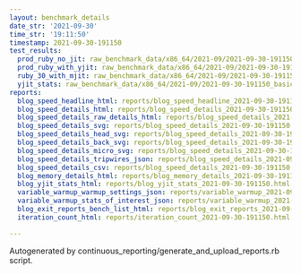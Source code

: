 ```yaml
---
layout: benchmark_details
date_str: '2021-09-30'
time_str: '19:11:50'
timestamp: 2021-09-30-191150
test_results:
  prod_ruby_no_jit: raw_benchmark_data/x86_64/2021-09/2021-09-30-191150_basic_benchmark_prod_ruby_no_jit.json
  prod_ruby_with_yjit: raw_benchmark_data/x86_64/2021-09/2021-09-30-191150_basic_benchmark_prod_ruby_with_yjit.json
  ruby_30_with_mjit: raw_benchmark_data/x86_64/2021-09/2021-09-30-191150_basic_benchmark_ruby_30_with_mjit.json
  yjit_stats: raw_benchmark_data/x86_64/2021-09/2021-09-30-191150_basic_benchmark_yjit_stats.json
reports:
  blog_speed_headline_html: reports/blog_speed_headline_2021-09-30-191150.html
  blog_speed_details_html: reports/blog_speed_details_2021-09-30-191150.html
  blog_speed_details_raw_details_html: reports/blog_speed_details_2021-09-30-191150.raw_details.html
  blog_speed_details_svg: reports/blog_speed_details_2021-09-30-191150.svg
  blog_speed_details_head_svg: reports/blog_speed_details_2021-09-30-191150.head.svg
  blog_speed_details_back_svg: reports/blog_speed_details_2021-09-30-191150.back.svg
  blog_speed_details_micro_svg: reports/blog_speed_details_2021-09-30-191150.micro.svg
  blog_speed_details_tripwires_json: reports/blog_speed_details_2021-09-30-191150.tripwires.json
  blog_speed_details_csv: reports/blog_speed_details_2021-09-30-191150.csv
  blog_memory_details_html: reports/blog_memory_details_2021-09-30-191150.html
  blog_yjit_stats_html: reports/blog_yjit_stats_2021-09-30-191150.html
  variable_warmup_warmup_settings_json: reports/variable_warmup_2021-09-30-191150.warmup_settings.json
  variable_warmup_stats_of_interest_json: reports/variable_warmup_2021-09-30-191150.stats_of_interest.json
  blog_exit_reports_bench_list_html: reports/blog_exit_reports_2021-09-30-191150.bench_list.html
  iteration_count_html: reports/iteration_count_2021-09-30-191150.html

---
```

Autogenerated by continuous_reporting/generate_and_upload_reports.rb script.
